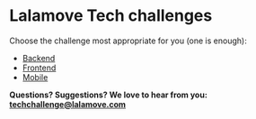 # Lalamove Tech challenges

Choose the challenge most appropriate for you (one is enough):

- [Backend](backend.md)
- [Frontend](frontend.md)
- [Mobile](mobile.md)

**Questions? Suggestions? We love to hear from you: <techchallenge@lalamove.com>**
